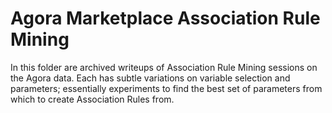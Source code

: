 # Agora Marketplace Association Rule Mining

In this folder are archived writeups of Association Rule Mining sessions on the Agora data. Each has subtle variations on variable selection and parameters; essentially experiments to find the best set of parameters from which to create Association Rules from.
